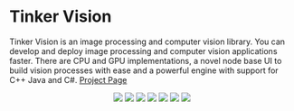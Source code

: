 # Tinker Vision

Tinker Vision is an image processing and computer vision library. 
You can develop and deploy image processing and computer vision applications faster.
There are CPU and GPU implementations, a novel node base UI to build vision processes 
with ease and a powerful engine with support for C++ Java and C#.
[Project Page](https://reubenjcarter.github.io/TinkerVision/)


<p align="center">
  <img src="https://raw.githubusercontent.com/ReubenJCarter/TinkerVision/gh-pages/img/NodeBasedGUI1.jpg"/>
  <img src="https://raw.githubusercontent.com/ReubenJCarter/TinkerVision/gh-pages/img/MedianFilter.jpg"/>
  <img src="https://raw.githubusercontent.com/ReubenJCarter/TinkerVision/gh-pages/img/GaussianBlur.jpg"/>
  <img src="https://raw.githubusercontent.com/ReubenJCarter/TinkerVision/gh-pages/img/CannyEdges.jpg"/>
  <img src="https://raw.githubusercontent.com/ReubenJCarter/TinkerVision/gh-pages/img/ARUCO.jpg"/>
  <img src="https://raw.githubusercontent.com/ReubenJCarter/TinkerVision/gh-pages/img/CameraCorrection.jpg"/>
  <img src="https://raw.githubusercontent.com/ReubenJCarter/TinkerVision/gh-pages/img/CornerDetector.jpg"/>
</p>